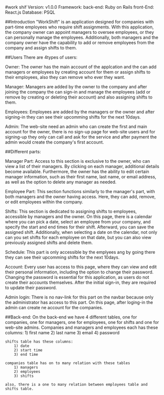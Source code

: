 #work shif
Version: v1.0.0
Framework: 
    back-end: Ruby on Rails
    front-End: React.js
Database: PSQL

##Introduction
"WorkShift" is an application designed for companies with part-time employees who require shift assignments. With this application, the company owner can appoint managers to oversee employees, or they can personally manage the employees. Additionally, both managers and the company owner have the capability to add or remove employees from the company and assign shifts to them.

##Users
There are 4types of users:

Owner:
    The owner has the main account of the applcation and the can add managers or employees by creating account for them or assign shifts to their employees, also they can remove who ever they want.

Manager:
    Managers are added by the owner to the company and after joining the company the can sign-in and manage the employees (add or remove by creating or deleting their account) and also assigning shifts to them.

Employees:
    Employees are added by the managers or the owner and after signing-in they can see their upcomming shifts for the next 10days.

Admin:
    The web-site need an admin who can create the first and main account for the owner, there is no sign-up page for web-site users and for signing-up they only can call and ask for the service and after payment the admin would create the company's first account.

##Different parts:

Manager Part:
    Access to this section is exclusive to the owner, who can view a list of their managers. By clicking on each manager, additional details become available. Furthermore, the owner has the ability to edit certain manager information, such as their first name, last name, or email address, as well as the option to delete any manager as needed.

Employee Part:
    This section functions similarly to the manager's part, with both managers and the owner having access. Here, they can add, remove, or edit employees within the company.

Shifts:
    This section is dedicated to assigning shifts to employees, accessible by managers and the owner. On this page, there is a calendar where you can pick a date, select an employee from your company, and specify the start and end times for their shift. Afterward, you can save the assigned shift.
    Additionally, when selecting a date on the calendar, not only can you set shifts for each employee on that date, but you can also view previously assigned shifts and delete them.

Schedule:
    This part is only accessible by the emplyees ang by going there they can see their upcomming shifts for the next 10days.

Account:
    Every user has access to this page, where they can view and edit their personal information, including the option to change their password. Changing the password is essential for this application, as users do not create their accounts themselves. After the initial sign-in, they are required to update their password.

Admin login:
    There is no nav-link for this part on the navbar because only the administrator has access to this part. On this page, after loging-in the admin can create ne account for the companies.

 ##Back-end:
 On the back-end we have 4 different tables, one for companies, one for managers, one for employees, one for shifts and one for web-site admins.
    Companies and managers and employees each has these columns:
        1) first name
        2) last name
        3) email
        4) password

    shifts table has these columns:
        1) date
        2) start time
        3) end time

    companies table has on to many relation with these tables
        1) managers
        2) employees
        3) shifts

    also, there is a one to many relation between employees table and shifts table.